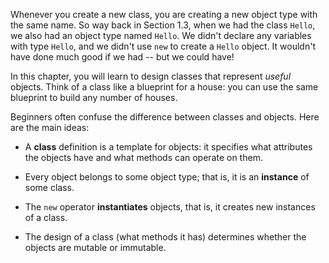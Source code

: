 Whenever you create a new class, you are creating a new object type with the same name.
So way back in Section 1.3, when we had the class `Hello`, we also had an object type named `Hello`.
We didn't declare any variables with type `Hello`, and we didn't use `new` to create a `Hello` object.
It wouldn't have done much good if we had -- but we could have!

In this chapter, you will learn to design classes that represent *useful* objects.
Think of a class like a blueprint for a house: you can use the same blueprint to build any number of houses.

Beginners often confuse the difference between classes and objects.
Here are the main ideas:



*  A **class** definition is a template for objects: it specifies what attributes the objects have and what methods can operate on them.


*  Every object belongs to some object type; that is, it is an **instance** of some class.


*  The `new` operator **instantiates** objects, that is, it creates new instances of a class.

*  The design of a class (what methods it has) determines whether the objects are mutable or immutable.